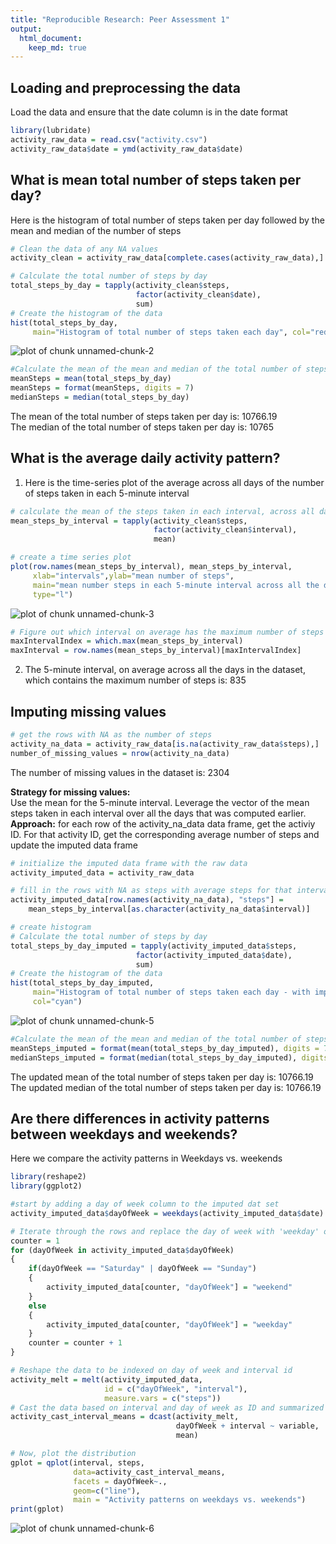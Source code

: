 ```yaml
---
title: "Reproducible Research: Peer Assessment 1"
output: 
  html_document:
    keep_md: true
---
```



## Loading and preprocessing the data
Load the data and ensure that the date column is in the date format

```r
library(lubridate)
activity_raw_data = read.csv("activity.csv")
activity_raw_data$date = ymd(activity_raw_data$date)
```

## What is mean total number of steps taken per day?
Here is the histogram of total number of steps taken per day followed by the 
mean and median of the number of steps

```r
# Clean the data of any NA values
activity_clean = activity_raw_data[complete.cases(activity_raw_data),]

# Calculate the total number of steps by day
total_steps_by_day = tapply(activity_clean$steps, 
                            factor(activity_clean$date), 
                            sum)
# Create the histogram of the data
hist(total_steps_by_day, 
     main="Histogram of total number of steps taken each day", col="red")
```

![plot of chunk unnamed-chunk-2](figure/unnamed-chunk-2-1.png) 

```r
#Calculate the mean of the mean and median of the total number of steps per day
meanSteps = mean(total_steps_by_day)
meanSteps = format(meanSteps, digits = 7)
medianSteps = median(total_steps_by_day)
```
The mean of the total number of steps taken per day is: 10766.19   
The median of the total number of steps taken per day is: 10765

## What is the average daily activity pattern?
1. Here is the time-series plot of the average across all days of the number of
steps taken in each 5-minute interval

```r
# calculate the mean of the steps taken in each interval, across all days
mean_steps_by_interval = tapply(activity_clean$steps,
                                factor(activity_clean$interval),
                                mean)

# create a time series plot
plot(row.names(mean_steps_by_interval), mean_steps_by_interval, 
     xlab="intervals",ylab="mean number of steps", 
     main="mean number steps in each 5-minute interval across all the days",
     type="l")
```

![plot of chunk unnamed-chunk-3](figure/unnamed-chunk-3-1.png) 

```r
# Figure out which interval on average has the maximum number of steps
maxIntervalIndex = which.max(mean_steps_by_interval)
maxInterval = row.names(mean_steps_by_interval)[maxIntervalIndex]
```
2. The 5-minute interval, on average across all the days in the dataset, which 
contains the maximum number of steps is: 835

## Imputing missing values


```r
# get the rows with NA as the number of steps
activity_na_data = activity_raw_data[is.na(activity_raw_data$steps),]
number_of_missing_values = nrow(activity_na_data)
```
The number of missing values in the dataset is: 2304  

**Strategy for missing values:**  
Use the mean for the 5-minute interval. Leverage the vector of the mean steps
taken in each interval over all the days that was computed earlier.  
**Approach:** for each row of the activity_na_data data frame, get the activiy 
ID. For that activity ID, get the corresponding average number of steps and 
update the imputed data frame


```r
# initialize the imputed data frame with the raw data
activity_imputed_data = activity_raw_data

# fill in the rows with NA as steps with average steps for that interval
activity_imputed_data[row.names(activity_na_data), "steps"] = 
    mean_steps_by_interval[as.character(activity_na_data$interval)]

# create histogram
# Calculate the total number of steps by day
total_steps_by_day_imputed = tapply(activity_imputed_data$steps, 
                            factor(activity_imputed_data$date), 
                            sum)
# Create the histogram of the data
hist(total_steps_by_day_imputed, 
     main="Histogram of total number of steps taken each day - with imputed data", 
     col="cyan")
```

![plot of chunk unnamed-chunk-5](figure/unnamed-chunk-5-1.png) 

```r
#Calculate the mean of the mean and median of the total number of steps per day
meanSteps_imputed = format(mean(total_steps_by_day_imputed), digits = 7)
medianSteps_imputed = format(median(total_steps_by_day_imputed), digits=7)
```
The updated mean of the total number of steps taken per day is: 
10766.19   
The updated median of the total number of steps taken per day is: 
10766.19

## Are there differences in activity patterns between weekdays and weekends?
Here we compare the activity patterns in Weekdays vs. weekends

```r
library(reshape2)
library(ggplot2)

#start by adding a day of week column to the imputed dat set
activity_imputed_data$dayOfWeek = weekdays(activity_imputed_data$date)

# Iterate through the rows and replace the day of week with 'weekday' or 'weekend'
counter = 1
for (dayOfWeek in activity_imputed_data$dayOfWeek)
{
    if(dayOfWeek == "Saturday" | dayOfWeek == "Sunday")
    {
        activity_imputed_data[counter, "dayOfWeek"] = "weekend"
    }
    else
    {
        activity_imputed_data[counter, "dayOfWeek"] = "weekday"
    }
    counter = counter + 1
}

# Reshape the data to be indexed on day of week and interval id
activity_melt = melt(activity_imputed_data, 
                     id = c("dayOfWeek", "interval"),
                     measure.vars = c("steps"))
# Cast the data based on interval and day of week as ID and summarized on mean
activity_cast_interval_means = dcast(activity_melt, 
                                     dayOfWeek + interval ~ variable,
                                     mean)

# Now, plot the distribution
gplot = qplot(interval, steps, 
              data=activity_cast_interval_means, 
              facets = dayOfWeek~.,
              geom=c("line"),
              main = "Activity patterns on weekdays vs. weekends")
print(gplot)
```

![plot of chunk unnamed-chunk-6](figure/unnamed-chunk-6-1.png) 
